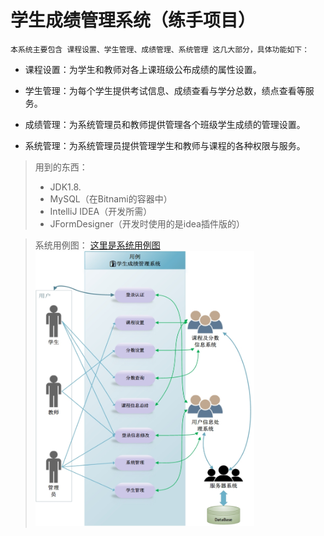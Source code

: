 # 学生成绩管理系统（练手项目）
    本系统主要包含 课程设置、学生管理、成绩管理、系统管理 这几大部分，具体功能如下：
+ 课程设置：为学生和教师对各上课班级公布成绩的属性设置。

+ 学生管理：为每个学生提供考试信息、成绩查看与学分总数，绩点查看等服务。

+ 成绩管理：为系统管理员和教师提供管理各个班级学生成绩的管理设置。

+ 系统管理：为系统管理员提供管理学生和教师与课程的各种权限与服务。


>用到的东西：  
>- JDK1.8.  
>-  MySQL（在Bitnami的容器中）  
>-  IntelliJ IDEA（开发所需）  
>-  JFormDesigner（开发时使用的是idea插件版的）  
    

>系统用例图：
[这里是系统用例图](https://github.com/tonychen3/CJGL/raw/master/学生成绩管理系统用例图.jpg)  
><img src="https://github.com/tonychen3/CJGL/raw/master/学生成绩管理系统用例图.jpg" width="350" height="440" alt="这里是系统用例图"/>
